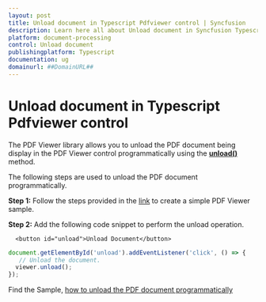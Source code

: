 ```yaml
---
layout: post
title: Unload document in Typescript Pdfviewer control | Syncfusion
description: Learn here all about Unload document in Syncfusion Typescript Pdfviewer control of Syncfusion Essential JS 2 and more.
platform: document-processing
control: Unload document
publishingplatform: Typescript
documentation: ug
domainurl: ##DomainURL##
---
```


# Unload document in Typescript Pdfviewer control

The PDF Viewer library allows you to unload the PDF document being display in the PDF Viewer control programmatically using the [**unload()**](https://ej2.syncfusion.com/documentation/api/pdfviewer/#unload) method.

The following steps are used to unload the PDF document programmatically.

**Step 1:** Follow the steps provided in the [link](https://help.syncfusion.com/document-processing/pdf/pdf-viewer/javascript-es6/getting-started/) to create a simple PDF Viewer sample.

**Step 2:** Add the following code snippet to perform the unload operation.

```
  <button id="unload">Unload Document</button>
```

```ts
document.getElementById('unload').addEventListener('click', () => {
   // Unload the document.
  viewer.unload();
});
```

Find the Sample, [how to unload the PDF document programmatically](https://stackblitz.com/edit/jhnx4g?file=index.ts)
